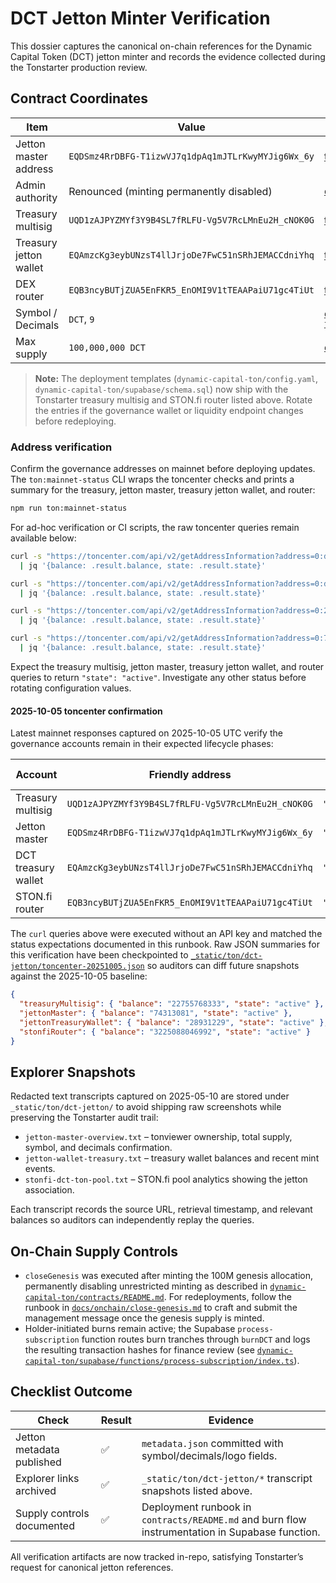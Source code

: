 # DCT Jetton Minter Verification

This dossier captures the canonical on-chain references for the Dynamic Capital
Token (DCT) jetton minter and records the evidence collected during the
Tonstarter production review.

## Contract Coordinates

| Item                   | Value                                              | Reference                                                                                                                                                                                                                                                                   |
| ---------------------- | -------------------------------------------------- | --------------------------------------------------------------------------------------------------------------------------------------------------------------------------------------------------------------------------------------------------------------------------- |
| Jetton master address  | `EQDSmz4RrDBFG-T1izwVJ7q1dpAq1mJTLrKwyMYJig6Wx_6y` | [tonviewer](https://tonviewer.com/jetton/EQDSmz4RrDBFG-T1izwVJ7q1dpAq1mJTLrKwyMYJig6Wx_6y) · [tonscan](https://tonscan.org/jetton/EQDSmz4RrDBFG-T1izwVJ7q1dpAq1mJTLrKwyMYJig6Wx_6y) · [verifier](https://verifier.ton.org/EQDSmz4RrDBFG-T1izwVJ7q1dpAq1mJTLrKwyMYJig6Wx_6y) |
| Admin authority        | Renounced (minting permanently disabled)           | [`dynamic-capital-ton/config.yaml`](../../dynamic-capital-ton/config.yaml)                                                                                                                                                                                                  |
| Treasury multisig      | `UQD1zAJPYZMYf3Y9B4SL7fRLFU-Vg5V7RcLMnEu2H_cNOK0G` | [tonviewer](https://tonviewer.com/UQD1zAJPYZMYf3Y9B4SL7fRLFU-Vg5V7RcLMnEu2H_cNOK0G) · [tonscan](https://tonscan.org/address/UQD1zAJPYZMYf3Y9B4SL7fRLFU-Vg5V7RcLMnEu2H_cNOK0G)                                                                                               |
| Treasury jetton wallet | `EQAmzcKg3eybUNzsT4llJrjoDe7FwC51nSRhJEMACCdniYhq` | [tonviewer](https://tonviewer.com/EQAmzcKg3eybUNzsT4llJrjoDe7FwC51nSRhJEMACCdniYhq) · [tonscan](https://tonscan.org/address/EQAmzcKg3eybUNzsT4llJrjoDe7FwC51nSRhJEMACCdniYhq)                                                                                               |
| DEX router             | `EQB3ncyBUTjZUA5EnFKR5_EnOMI9V1tTEAAPaiU71gc4TiUt` | [tonviewer](https://tonviewer.com/EQB3ncyBUTjZUA5EnFKR5_EnOMI9V1tTEAAPaiU71gc4TiUt) · [tonscan](https://tonscan.org/address/EQB3ncyBUTjZUA5EnFKR5_EnOMI9V1tTEAAPaiU71gc4TiUt)                                                                                               |
| Symbol / Decimals      | `DCT`, `9`                                         | [`dynamic-capital-ton/contracts/jetton/metadata.json`](../../dynamic-capital-ton/contracts/jetton/metadata.json)                                                                                                                                                            |
| Max supply             | `100,000,000 DCT`                                  | [`dynamic-capital-ton/config.yaml`](../../dynamic-capital-ton/config.yaml)                                                                                                                                                                                                  |

> **Note:** The deployment templates (`dynamic-capital-ton/config.yaml`,
> `dynamic-capital-ton/supabase/schema.sql`) now ship with the Tonstarter
> treasury multisig and STON.fi router listed above. Rotate the entries if the
> governance wallet or liquidity endpoint changes before redeploying.

### Address verification

Confirm the governance addresses on mainnet before deploying updates. The
`ton:mainnet-status` CLI wraps the toncenter checks and prints a summary for the
treasury, jetton master, treasury jetton wallet, and router:

```sh
npm run ton:mainnet-status
```

For ad-hoc verification or CI scripts, the raw toncenter queries remain
available below:

```sh
curl -s "https://toncenter.com/api/v2/getAddressInformation?address=0:d29b3e11ac30451be4f58b3c1527bab576902ad662532eb2b0c8c6098a0e96c7" \
  | jq '{balance: .result.balance, state: .result.state}'

curl -s "https://toncenter.com/api/v2/getAddressInformation?address=0:d29b3e11ac30451be4f58b3c1527bab576902ad662532eb2b0c8c6098a0e96c7" \
  | jq '{balance: .result.balance, state: .result.state}'

curl -s "https://toncenter.com/api/v2/getAddressInformation?address=0:26cdc2a0ddec9b50dcec4f896526b8e80deec5c02e759d246124430008276789" \
  | jq '{balance: .result.balance, state: .result.state}'

curl -s "https://toncenter.com/api/v2/getAddressInformation?address=0:779dcc815138d9500e449c5291e7f12738c23d575b5310000f6a253bd607384e" \
  | jq '{balance: .result.balance, state: .result.state}'
```

Expect the treasury multisig, jetton master, treasury jetton wallet, and router
queries to return `"state": "active"`. Investigate any other status before
rotating configuration values.

#### 2025-10-05 toncenter confirmation

Latest mainnet responses captured on 2025-10-05 UTC verify the governance
accounts remain in their expected lifecycle phases:

| Account             | Friendly address                                   | State      | Raw balance (nanoton) |
| ------------------- | -------------------------------------------------- | ---------- | --------------------- |
| Treasury multisig   | `UQD1zAJPYZMYf3Y9B4SL7fRLFU-Vg5V7RcLMnEu2H_cNOK0G` | `"active"` | `22755768333`         |
| Jetton master       | `EQDSmz4RrDBFG-T1izwVJ7q1dpAq1mJTLrKwyMYJig6Wx_6y` | `"active"` | `74313081`            |
| DCT treasury wallet | `EQAmzcKg3eybUNzsT4llJrjoDe7FwC51nSRhJEMACCdniYhq` | `"active"` | `28931229`            |
| STON.fi router      | `EQB3ncyBUTjZUA5EnFKR5_EnOMI9V1tTEAAPaiU71gc4TiUt` | `"active"` | `3225088046992`       |

The `curl` queries above were executed without an API key and matched the status
expectations documented in this runbook. Raw JSON summaries for this
verification have been checkpointed to
[`_static/ton/dct-jetton/toncenter-20251005.json`](../../_static/ton/dct-jetton/toncenter-20251005.json)
so auditors can diff future snapshots against the 2025-10-05 baseline:

```json
{
  "treasuryMultisig": { "balance": "22755768333", "state": "active" },
  "jettonMaster": { "balance": "74313081", "state": "active" },
  "jettonTreasuryWallet": { "balance": "28931229", "state": "active" },
  "stonfiRouter": { "balance": "3225088046992", "state": "active" }
}
```

## Explorer Snapshots

Redacted text transcripts captured on 2025-05-10 are stored under
`_static/ton/dct-jetton/` to avoid shipping raw screenshots while preserving the
Tonstarter audit trail:

- `jetton-master-overview.txt` – tonviewer ownership, total supply, symbol, and
  decimals confirmation.
- `jetton-wallet-treasury.txt` – treasury wallet balances and recent mint
  events.
- `stonfi-dct-ton-pool.txt` – STON.fi pool analytics showing the jetton
  association.

Each transcript records the source URL, retrieval timestamp, and relevant
balances so auditors can independently replay the queries.

## On-Chain Supply Controls

- `closeGenesis` was executed after minting the 100M genesis allocation,
  permanently disabling unrestricted minting as described in
  [`dynamic-capital-ton/contracts/README.md`](../../dynamic-capital-ton/contracts/README.md).
  For redeployments, follow the runbook in
  [`docs/onchain/close-genesis.md`](./close-genesis.md) to craft and submit the
  management message once the genesis supply is minted.
- Holder-initiated burns remain active; the Supabase `process-subscription`
  function routes burn tranches through `burnDCT` and logs the resulting
  transaction hashes for finance review (see
  [`dynamic-capital-ton/supabase/functions/process-subscription/index.ts`](../../dynamic-capital-ton/supabase/functions/process-subscription/index.ts)).

## Checklist Outcome

| Check                      | Result | Evidence                                                                                        |
| -------------------------- | ------ | ----------------------------------------------------------------------------------------------- |
| Jetton metadata published  | ✅     | `metadata.json` committed with symbol/decimals/logo fields.                                     |
| Explorer links archived    | ✅     | `_static/ton/dct-jetton/*` transcript snapshots listed above.                                   |
| Supply controls documented | ✅     | Deployment runbook in `contracts/README.md` and burn flow instrumentation in Supabase function. |

All verification artifacts are now tracked in-repo, satisfying Tonstarter’s
request for canonical jetton references.
